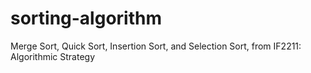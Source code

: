 # sorting-algorithm
Merge Sort, Quick Sort, Insertion Sort, and Selection Sort, from IF2211: Algorithmic Strategy

